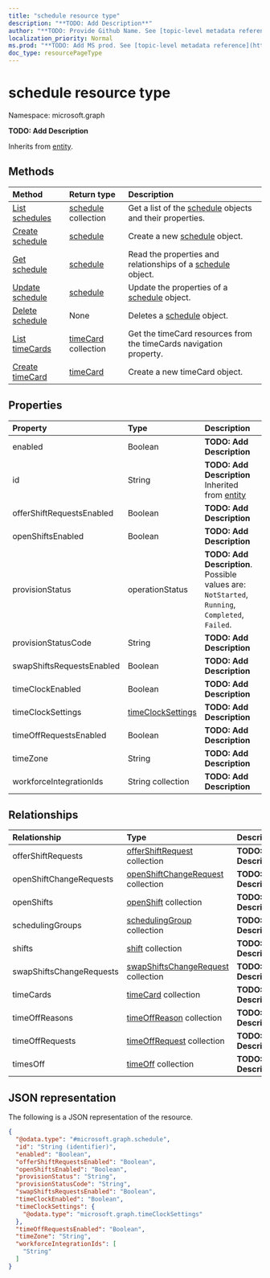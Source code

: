 ```yaml
---
title: "schedule resource type"
description: "**TODO: Add Description**"
author: "**TODO: Provide Github Name. See [topic-level metadata reference](https://msgo.azurewebsites.net/add/document/guidelines/metadata.html#topic-level-metadata)**"
localization_priority: Normal
ms.prod: "**TODO: Add MS prod. See [topic-level metadata reference](https://msgo.azurewebsites.net/add/document/guidelines/metadata.html#topic-level-metadata)**"
doc_type: resourcePageType
---
```


# schedule resource type

Namespace: microsoft.graph



**TODO: Add Description**


Inherits from [entity](../resources/entity.md).

## Methods
|Method|Return type|Description|
|:---|:---|:---|
|[List schedules](../api/schedule-list.md)|[schedule](../resources/schedule.md) collection|Get a list of the [schedule](../resources/schedule.md) objects and their properties.|
|[Create schedule](../api/schedule-create.md)|[schedule](../resources/schedule.md)|Create a new [schedule](../resources/schedule.md) object.|
|[Get schedule](../api/schedule-get.md)|[schedule](../resources/schedule.md)|Read the properties and relationships of a [schedule](../resources/schedule.md) object.|
|[Update schedule](../api/schedule-update.md)|[schedule](../resources/schedule.md)|Update the properties of a [schedule](../resources/schedule.md) object.|
|[Delete schedule](../api/schedule-delete.md)|None|Deletes a [schedule](../resources/schedule.md) object.|
|[List timeCards](../api/schedule-list-timecards.md)|[timeCard](../resources/timecard.md) collection|Get the timeCard resources from the timeCards navigation property.|
|[Create timeCard](../api/schedule-post-timecards.md)|[timeCard](../resources/timecard.md)|Create a new timeCard object.|

## Properties
|Property|Type|Description|
|:---|:---|:---|
|enabled|Boolean|**TODO: Add Description**|
|id|String|**TODO: Add Description** Inherited from [entity](../resources/entity.md)|
|offerShiftRequestsEnabled|Boolean|**TODO: Add Description**|
|openShiftsEnabled|Boolean|**TODO: Add Description**|
|provisionStatus|operationStatus|**TODO: Add Description**. Possible values are: `NotStarted`, `Running`, `Completed`, `Failed`.|
|provisionStatusCode|String|**TODO: Add Description**|
|swapShiftsRequestsEnabled|Boolean|**TODO: Add Description**|
|timeClockEnabled|Boolean|**TODO: Add Description**|
|timeClockSettings|[timeClockSettings](../resources/timeclocksettings.md)|**TODO: Add Description**|
|timeOffRequestsEnabled|Boolean|**TODO: Add Description**|
|timeZone|String|**TODO: Add Description**|
|workforceIntegrationIds|String collection|**TODO: Add Description**|

## Relationships
|Relationship|Type|Description|
|:---|:---|:---|
|offerShiftRequests|[offerShiftRequest](../resources/offershiftrequest.md) collection|**TODO: Add Description**|
|openShiftChangeRequests|[openShiftChangeRequest](../resources/openshiftchangerequest.md) collection|**TODO: Add Description**|
|openShifts|[openShift](../resources/openshift.md) collection|**TODO: Add Description**|
|schedulingGroups|[schedulingGroup](../resources/schedulinggroup.md) collection|**TODO: Add Description**|
|shifts|[shift](../resources/shift.md) collection|**TODO: Add Description**|
|swapShiftsChangeRequests|[swapShiftsChangeRequest](../resources/swapshiftschangerequest.md) collection|**TODO: Add Description**|
|timeCards|[timeCard](../resources/timecard.md) collection|**TODO: Add Description**|
|timeOffReasons|[timeOffReason](../resources/timeoffreason.md) collection|**TODO: Add Description**|
|timeOffRequests|[timeOffRequest](../resources/timeoffrequest.md) collection|**TODO: Add Description**|
|timesOff|[timeOff](../resources/timeoff.md) collection|**TODO: Add Description**|

## JSON representation
The following is a JSON representation of the resource.
<!-- {
  "blockType": "resource",
  "keyProperty": "id",
  "@odata.type": "microsoft.graph.schedule",
  "baseType": "microsoft.graph.entity",
  "openType": false
}
-->
``` json
{
  "@odata.type": "#microsoft.graph.schedule",
  "id": "String (identifier)",
  "enabled": "Boolean",
  "offerShiftRequestsEnabled": "Boolean",
  "openShiftsEnabled": "Boolean",
  "provisionStatus": "String",
  "provisionStatusCode": "String",
  "swapShiftsRequestsEnabled": "Boolean",
  "timeClockEnabled": "Boolean",
  "timeClockSettings": {
    "@odata.type": "microsoft.graph.timeClockSettings"
  },
  "timeOffRequestsEnabled": "Boolean",
  "timeZone": "String",
  "workforceIntegrationIds": [
    "String"
  ]
}
```

